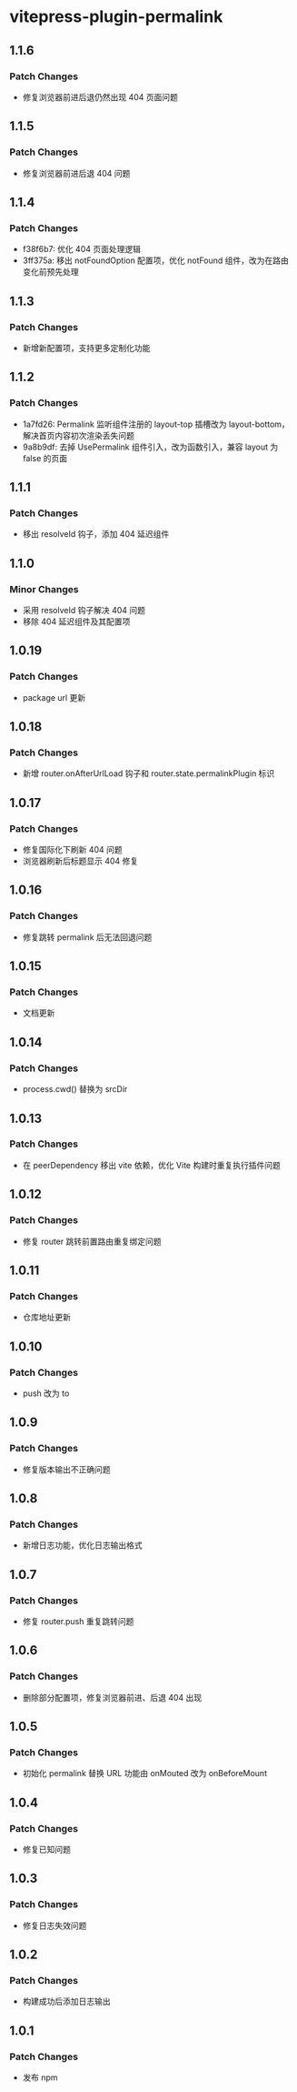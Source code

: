 # vitepress-plugin-permalink

## 1.1.6

### Patch Changes

- 修复浏览器前进后退仍然出现 404 页面问题

## 1.1.5

### Patch Changes

- 修复浏览器前进后退 404 问题

## 1.1.4

### Patch Changes

- f38f6b7: 优化 404 页面处理逻辑
- 3ff375a: 移出 notFoundOption 配置项，优化 notFound 组件，改为在路由变化前预先处理

## 1.1.3

### Patch Changes

- 新增新配置项，支持更多定制化功能

## 1.1.2

### Patch Changes

- 1a7fd26: Permalink 监听组件注册的 layout-top 插槽改为 layout-bottom，解决首页内容初次渲染丢失问题
- 9a8b9df: 去掉 UsePermalink 组件引入，改为函数引入，兼容 layout 为 false 的页面

## 1.1.1

### Patch Changes

- 移出 resolveId 钩子，添加 404 延迟组件

## 1.1.0

### Minor Changes

- 采用 resolveId 钩子解决 404 问题
- 移除 404 延迟组件及其配置项

## 1.0.19

### Patch Changes

- package url 更新

## 1.0.18

### Patch Changes

- 新增 router.onAfterUrlLoad 钩子和 router.state.permalinkPlugin 标识

## 1.0.17

### Patch Changes

- 修复国际化下刷新 404 问题
- 浏览器刷新后标题显示 404 修复

## 1.0.16

### Patch Changes

- 修复跳转 permalink 后无法回退问题

## 1.0.15

### Patch Changes

- 文档更新

## 1.0.14

### Patch Changes

- process.cwd() 替换为 srcDir

## 1.0.13

### Patch Changes

- 在 peerDependency 移出 vite 依赖，优化 Vite 构建时重复执行插件问题

## 1.0.12

### Patch Changes

- 修复 router 跳转前置路由重复绑定问题

## 1.0.11

### Patch Changes

- 仓库地址更新

## 1.0.10

### Patch Changes

- push 改为 to

## 1.0.9

### Patch Changes

- 修复版本输出不正确问题

## 1.0.8

### Patch Changes

- 新增日志功能，优化日志输出格式

## 1.0.7

### Patch Changes

- 修复 router.push 重复跳转问题

## 1.0.6

### Patch Changes

- 删除部分配置项，修复浏览器前进、后退 404 出现

## 1.0.5

### Patch Changes

- 初始化 permalink 替换 URL 功能由 onMouted 改为 onBeforeMount

## 1.0.4

### Patch Changes

- 修复已知问题

## 1.0.3

### Patch Changes

- 修复日志失效问题

## 1.0.2

### Patch Changes

- 构建成功后添加日志输出

## 1.0.1

### Patch Changes

- 发布 npm
